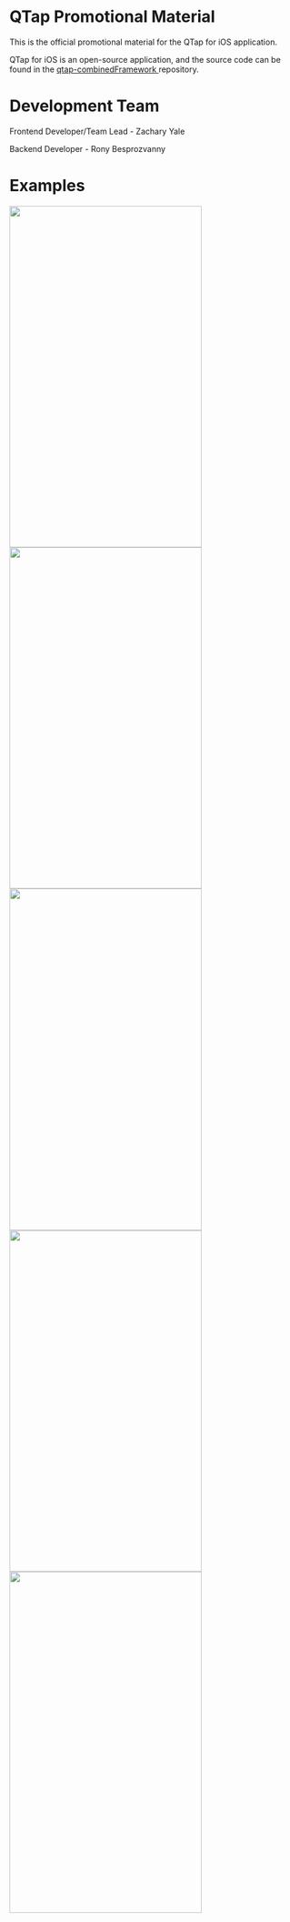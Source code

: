 # QTap Promotional Material
This is the official promotional material for the QTap for iOS application.

QTap for iOS is an open-source application, and the source code can be found in the <a href="https://github.com/zyale/qtap-combinedFramework">qtap-combinedFramework </a> repository.

# Development Team

Frontend Developer/Team Lead - Zachary Yale


Backend Developer - Rony Besprozvanny

# Examples

<img src="http://i.imgur.com/4G4jyPS.jpg" width="337.5" height="600.3" />
<img src="http://i.imgur.com/iHw2tya.jpg" width="337.5" height="600.3" />
<img src="http://i.imgur.com/iOIaiHR.jpg" width="337.5" height="600.3" />
<img src="http://i.imgur.com/0pSPmUH.jpg" width="337.5" height="600.3" />
<img src="http://i.imgur.com/QGjPCU3.jpg" width="337.5" height="600.3" />
